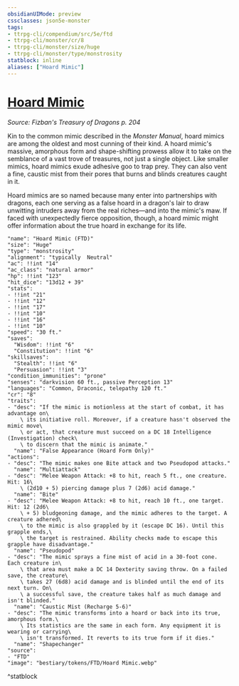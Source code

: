 ```yaml
---
obsidianUIMode: preview
cssclasses: json5e-monster
tags:
- ttrpg-cli/compendium/src/5e/ftd
- ttrpg-cli/monster/cr/8
- ttrpg-cli/monster/size/huge
- ttrpg-cli/monster/type/monstrosity
statblock: inline
aliases: ["Hoard Mimic"]
---
```

# [Hoard Mimic](3-Compendium\CLI\bestiary\monstrosity/hoard-mimic-ftd.md)
*Source: Fizban's Treasury of Dragons p. 204*  

Kin to the common mimic described in the *Monster Manual*, hoard mimics are among the oldest and most cunning of their kind. A hoard mimic's massive, amorphous form and shape-shifting prowess allow it to take on the semblance of a vast trove of treasures, not just a single object. Like smaller mimics, hoard mimics exude adhesive goo to trap prey. They can also vent a fine, caustic mist from their pores that burns and blinds creatures caught in it.

Hoard mimics are so named because many enter into partnerships with dragons, each one serving as a false hoard in a dragon's lair to draw unwitting intruders away from the real riches—and into the mimic's maw. If faced with unexpectedly fierce opposition, though, a hoard mimic might offer information about the true hoard in exchange for its life.

```statblock
"name": "Hoard Mimic (FTD)"
"size": "Huge"
"type": "monstrosity"
"alignment": "typically  Neutral"
"ac": !!int "14"
"ac_class": "natural armor"
"hp": !!int "123"
"hit_dice": "13d12 + 39"
"stats":
- !!int "21"
- !!int "12"
- !!int "17"
- !!int "10"
- !!int "16"
- !!int "10"
"speed": "30 ft."
"saves":
  "Wisdom": !!int "6"
  "Constitution": !!int "6"
"skillsaves":
  "Stealth": !!int "6"
  "Persuasion": !!int "3"
"condition_immunities": "prone"
"senses": "darkvision 60 ft., passive Perception 13"
"languages": "Common, Draconic, telepathy 120 ft."
"cr": "8"
"traits":
- "desc": "If the mimic is motionless at the start of combat, it has advantage on\
    \ its initiative roll. Moreover, if a creature hasn't observed the mimic move\
    \ or act, that creature must succeed on a DC 18 Intelligence (Investigation) check\
    \ to discern that the mimic is animate."
  "name": "False Appearance (Hoard Form Only)"
"actions":
- "desc": "The mimic makes one Bite attack and two Pseudopod attacks."
  "name": "Multiattack"
- "desc": "Melee Weapon Attack: +8 to hit, reach 5 ft., one creature. Hit: 16\
    \ (2d10 + 5) piercing damage plus 7 (2d6) acid damage."
  "name": "Bite"
- "desc": "Melee Weapon Attack: +8 to hit, reach 10 ft., one target. Hit: 12 (2d6\
    \ + 5) bludgeoning damage, and the mimic adheres to the target. A creature adhered\
    \ to the mimic is also grappled by it (escape DC 16). Until this grapple ends,\
    \ the target is restrained. Ability checks made to escape this grapple have disadvantage."
  "name": "Pseudopod"
- "desc": "The mimic sprays a fine mist of acid in a 30-foot cone. Each creature in\
    \ that area must make a DC 14 Dexterity saving throw. On a failed save, the creature\
    \ takes 27 (6d8) acid damage and is blinded until the end of its next turn. On\
    \ a successful save, the creature takes half as much damage and isn't blinded."
  "name": "Caustic Mist (Recharge 5-6)"
- "desc": "The mimic transforms into a hoard or back into its true, amorphous form.\
    \ Its statistics are the same in each form. Any equipment it is wearing or carrying\
    \ isn't transformed. It reverts to its true form if it dies."
  "name": "Shapechanger"
"source":
- "FTD"
"image": "bestiary/tokens/FTD/Hoard Mimic.webp"
```
^statblock